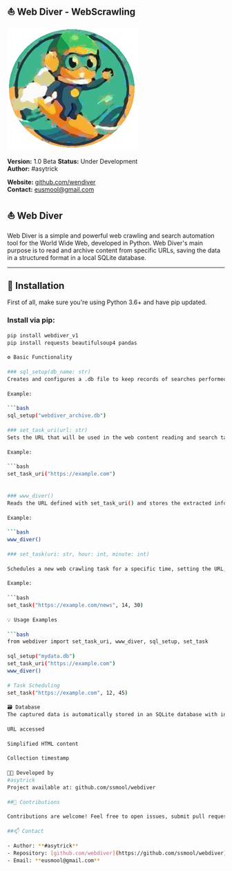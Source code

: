 ## ⛵ Web Diver - WebScrawling
![Python Webdiver Webscrawling Logo](./assets/webdivervas.gif)

**Version:** 1.0 Beta
**Status:** Under Development  
**Author:** #asytrick

**Website:** [github.com/wendiver](https://github.com/ssmool/webdiver)  
**Contact:** eusmool@gmail.com  

## ⛵ Web Diver

Web Diver is a simple and powerful web crawling and search automation tool for the World Wide Web, developed in Python. Web Diver's main purpose is to read and archive content from specific URLs, saving the data in a structured format in a local SQLite database.

---

## 🚀 Installation

First of all, make sure you're using Python 3.6+ and have pip updated.

### Install via pip:
```bash
pip install webdiver_v1
pip install requests beautifulsoup4 pandas

⚙️ Basic Functionality

### sql_setup(db_name: str)
Creates and configures a .db file to keep records of searches performed by Web Diver.

Example:

```bash
sql_setup("webdiver_archive.db")

### set_task_uri(url: str)
Sets the URL that will be used in the web content reading and search task.

Example:

```bash
set_task_uri("https://example.com")


### www_diver()
Reads the URL defined with set_task_uri() and stores the extracted information in the SQLite database.

Example:

```bash
www_diver()

### set_task(uri: str, hour: int, minute: int)

Schedules a new web crawling task for a specific time, setting the URL, hour, and minute for automatic execution.

Example:

```bash
set_task("https://example.com/news", 14, 30)

💡 Usage Examples

```bash
from webdiver import set_task_uri, www_diver, sql_setup, set_task

sql_setup("mydata.db")
set_task_uri("https://example.com")
www_diver()

# Task Scheduling
set_task("https://example.com", 12, 45)

🗃️ Database
The captured data is automatically stored in an SQLite database with information such as:

URL accessed

Simplified HTML content

Collection timestamp

👨‍💻 Developed by
#asytrick
Project available at: github.com/ssmool/webdiver

##🤝 Contributions

Contributions are welcome! Feel free to open issues, submit pull requests, or reach out by email.

##📫 Contact

- Author: **#asytrick**  
- Repository: [github.com/webdiver](https://github.com/ssmool/webdiver)  
- Email: **eusmool@gmail.com**
